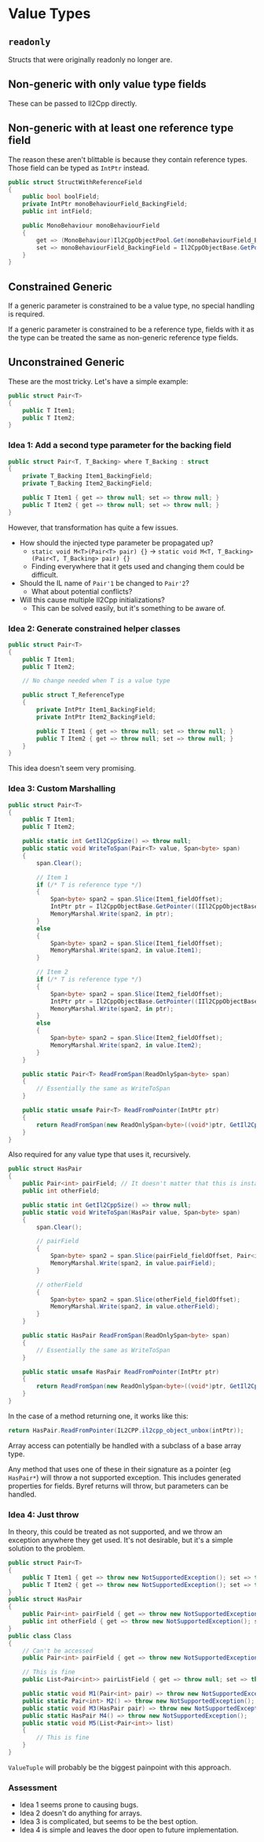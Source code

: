# Value Types

## `readonly`

Structs that were originally readonly no longer are.

## Non-generic with only value type fields

These can be passed to Il2Cpp directly.

## Non-generic with at least one reference type field

The reason these aren't blittable is because they contain reference types. Those field can be typed as `IntPtr` instead.

```cs
public struct StructWithReferenceField
{
    public bool boolField;
    private IntPtr monoBehaviourField_BackingField;
    public int intField;

    public MonoBehaviour monoBehaviourField
    {
        get => (MonoBehaviour)Il2CppObjectPool.Get(monoBehaviourField_BackingField);
        set => monoBehaviourField_BackingField = Il2CppObjectBase.GetPointer(value);
    }
}
```

## Constrained Generic

If a generic parameter is constrained to be a value type, no special handling is required.

If a generic parameter is constrained to be a reference type, fields with it as the type can be treated the same as non-generic reference type fields.

## Unconstrained Generic

These are the most tricky. Let's have a simple example:

```cs
public struct Pair<T>
{
    public T Item1;
    public T Item2;
}
```

### Idea 1: Add a second type parameter for the backing field

```cs
public struct Pair<T, T_Backing> where T_Backing : struct
{
    private T_Backing Item1_BackingField;
    private T_Backing Item2_BackingField;

    public T Item1 { get => throw null; set => throw null; }
    public T Item2 { get => throw null; set => throw null; }
}
```

However, that transformation has quite a few issues.

* How should the injected type parameter be propagated up?
  * `static void M<T>(Pair<T> pair) {}` -> `static void M<T, T_Backing>(Pair<T, T_Backing> pair) {}`
  * Finding everywhere that it gets used and changing them could be difficult.
* Should the IL name of `Pair'1` be changed to `Pair'2`?
  * What about potential conflicts?
* Will this cause multiple Il2Cpp initializations?
  * This can be solved easily, but it's something to be aware of.

### Idea 2: Generate constrained helper classes

```cs
public struct Pair<T>
{
    public T Item1;
    public T Item2;

    // No change needed when T is a value type

    public struct T_ReferenceType
    {
        private IntPtr Item1_BackingField;
        private IntPtr Item2_BackingField;

        public T Item1 { get => throw null; set => throw null; }
        public T Item2 { get => throw null; set => throw null; }
    }
}
```

This idea doesn't seem very promising.

### Idea 3: Custom Marshalling

```cs
public struct Pair<T>
{
    public T Item1;
    public T Item2;

    public static int GetIl2CppSize() => throw null;
    public static void WriteToSpan(Pair<T> value, Span<byte> span)
    {
        span.Clear();

        // Item 1
        if (/* T is reference type */)
        {
            Span<byte> span2 = span.Slice(Item1_fieldOffset);
            IntPtr ptr = Il2CppObjectBase.GetPointer((IIl2CppObjectBase)Item1);
            MemoryMarshal.Write(span2, in ptr);
        }
        else
        {
            Span<byte> span2 = span.Slice(Item1_fieldOffset);
            MemoryMarshal.Write(span2, in value.Item1);
        }

        // Item 2
        if (/* T is reference type */)
        {
            Span<byte> span2 = span.Slice(Item2_fieldOffset);
            IntPtr ptr = Il2CppObjectBase.GetPointer((IIl2CppObjectBase)Item2);
            MemoryMarshal.Write(span2, in ptr);
        }
        else
        {
            Span<byte> span2 = span.Slice(Item2_fieldOffset);
            MemoryMarshal.Write(span2, in value.Item2);
        }
    }

    public static Pair<T> ReadFromSpan(ReadOnlySpan<byte> span)
    {
        // Essentially the same as WriteToSpan
    }

    public static unsafe Pair<T> ReadFromPointer(IntPtr ptr)
    {
        return ReadFromSpan(new ReadOnlySpan<byte>((void*)ptr, GetIl2CppSize()));
    }
}
```

Also required for any value type that uses it, recursively.

```cs
public struct HasPair
{
    public Pair<int> pairField; // It doesn't matter that this is instantiated. The extra methods are still required.
    public int otherField;

    public static int GetIl2CppSize() => throw null;
    public static void WriteToSpan(HasPair value, Span<byte> span)
    {
        span.Clear();

        // pairField
        {
            Span<byte> span2 = span.Slice(pairField_fieldOffset, Pair<int>.GetIl2CppSize());
            MemoryMarshal.Write(span2, in value.pairField);
        }

        // otherField
        {
            Span<byte> span2 = span.Slice(otherField_fieldOffset);
            MemoryMarshal.Write(span2, in value.otherField);
        }
    }

    public static HasPair ReadFromSpan(ReadOnlySpan<byte> span)
    {
        // Essentially the same as WriteToSpan
    }

    public static unsafe HasPair ReadFromPointer(IntPtr ptr)
    {
        return ReadFromSpan(new ReadOnlySpan<byte>((void*)ptr, GetIl2CppSize()));
    }
}
```

In the case of a method returning one, it works like this:

```cs
return HasPair.ReadFromPointer(IL2CPP.il2cpp_object_unbox(intPtr));
```

Array access can potentially be handled with a subclass of a base array type.

Any method that uses one of these in their signature as a pointer (eg `HasPair*`) will throw a not supported exception. This includes generated properties for fields. Byref returns will throw, but parameters can be handled.

### Idea 4: Just throw

In theory, this could be treated as not supported, and we throw an exception anywhere they get used. It's not desirable, but it's a simple solution to the problem.

```cs
public struct Pair<T>
{
    public T Item1 { get => throw new NotSupportedException(); set => throw new NotSupportedException(); }
    public T Item2 { get => throw new NotSupportedException(); set => throw new NotSupportedException(); }
}
public struct HasPair
{
    public Pair<int> pairField { get => throw new NotSupportedException(); set => throw new NotSupportedException(); }
    public int otherField { get => throw new NotSupportedException(); set => throw new NotSupportedException(); } // One bad field poisons the rest in a struct
}
public class Class
{
    // Can't be accessed
    public Pair<int> pairField { get => throw new NotSupportedException(); set => throw new NotSupportedException(); }

    // This is fine
    public List<Pair<int>> pairListField { get => throw null; set => throw null; } // In a class, bad fields do not impact the others.

    public static void M1(Pair<int> pair) => throw new NotSupportedException();
    public static Pair<int> M2() => throw new NotSupportedException();
    public static void M3(HasPair pair) => throw new NotSupportedException();
    public static HasPair M4() => throw new NotSupportedException();
    public static void M5(List<Pair<int>> list)
    {
        // This is fine
    }
}
```

`ValueTuple` will probably be the biggest painpoint with this approach.

### Assessment

* Idea 1 seems prone to causing bugs.
* Idea 2 doesn't do anything for arrays.
* Idea 3 is complicated, but seems to be the best option.
* Idea 4 is simple and leaves the door open to future implementation.

